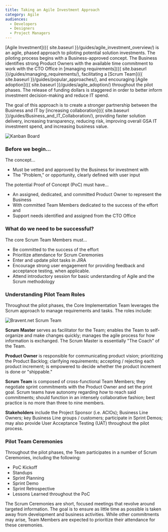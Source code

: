 ```yaml
---
title: Taking an Agile Investment Approach
category: Agile
audiences:
  - Developers
  - Designers
  - Project Managers
---
```


[Agile Investment]({{ site.baseurl }}/guides/agile_investment_overview/) is an agile, phased approach to piloting potential solution investments. The piloting process begins with a Business-approved concept. The Business identifies strong Product Owners with the available time commitment to work with the CTO Office in [managing requirements]({{ site.baseurl }}/guides/managing_requirements/), facilitating a [Scrum Team]({{ site.baseurl }}/guides/popular_approaches/), and encouraging [Agile adoption]({{ site.baseurl }}/guides/agile_adoption/) throughout the pilot phases. The release of funding dollars is staggered in order to better inform investment decision-making and reduce IT spend.

The goal of this approach is to create a stronger partnership between the Business and IT by [increasing collaboration]({{ site.baseurl }}/guides/Business_and_IT_Collaboration/), providing faster solution delivery, increasing transparency, reducing risk, improving overall GSA IT investment spend, and increasing business value.

<img src="{{ site.baseurl }}/assets/img/guides/agile_investment_roles.png"
  alt="Kanban Board"
  class="display-block margin-x-auto maxw-tablet">


### Before we begin...

The concept...
* Must be vetted and approved by the Business for investment with
* The "Problem," or opportunity, clearly defined with user input

The potential Proof of Concept (PoC) must have...
* An assigned, dedicated, and committed Product Owner to represent the Business
* With committed Team Members dedicated to the success of the effort and
* Support needs identified and assigned from the CTO Office


### What do we need to be successful?

The core Scrum Team Members must...
* Be committed to the success of the effort
* Prioritize attendance for Scrum Ceremonies
* Enter and update pilot tasks in JIRA
* Encourage strong user engagement for providing feedback and acceptance testing, when applicable.
* Attend introductory session for basic understanding of Agile and the Scrum methodology


### Understanding Pilot Team Roles

Throughout the pilot phases, the Core Implementation Team leverages the Scrum approach to manage requirements and tasks. The roles include:

<img src="{{ site.baseurl }}/assets/img/guides/scrum-team.jpg"
  alt="Bravent.net Scrum Team"
  class="display-block margin-x-auto">

**Scrum Master** serves as facilitator for the Team; enables the Team to self-organize and make changes quickly; manages the agile process for how information is exchanged. The Scrum Master is essentially "The Coach" of the Team.

**Product Owner** is responsible for communicating product vision; prioritizing the Product Backlog; clarifying requirements; accepting / rejecting each product increment; is empowered to decide whether the product increment is done or "shippable."

**Scrum Team** is composed of cross-functional Team Members; they negotiate sprint commitments with the Product Owner and set the print goal. Scrum teams have autonomy regarding *how* to reach said commitments; should function in an intensely collaborative fashion; best practice is no more than three to nine members.

**Stakeholders** include the Project Sponsor (i.e. ACIOs); Business Line Owners; key Business Line groups / customers; participate in Sprint Demos; may also provide User Acceptance Testing (UAT) throughout the pilot process.


### Pilot Team Ceremonies

Throughout the pilot phases, the Team participates in a number of Scrum Ceremonies, including the following:

* PoC Kickoff
* Standups
* Sprint Planning
* Sprint Demo
* Sprint Retrospective
* Lessons Learned throughout the PoC

The Scrum Ceremonies are short, focused meetings that revolve around targeted information. The goal is to ensure as little time as possible is taken away from development and business activities. While other commitments may arise, Team Members are expected to prioritize their attendance for these ceremonies.
